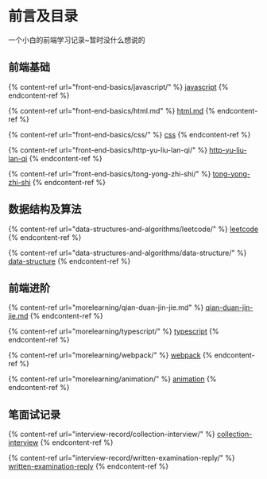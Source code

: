# 前言及目录

一个小白的前端学习记录\~暂时没什么想说的

## 前端基础

{% content-ref url="front-end-basics/javascript/" %}
[javascript](front-end-basics/javascript/)
{% endcontent-ref %}

{% content-ref url="front-end-basics/html.md" %}
[html.md](front-end-basics/html.md)
{% endcontent-ref %}

{% content-ref url="front-end-basics/css/" %}
[css](front-end-basics/css/)
{% endcontent-ref %}

{% content-ref url="front-end-basics/http-yu-liu-lan-qi/" %}
[http-yu-liu-lan-qi](front-end-basics/http-yu-liu-lan-qi/)
{% endcontent-ref %}

{% content-ref url="front-end-basics/tong-yong-zhi-shi/" %}
[tong-yong-zhi-shi](front-end-basics/tong-yong-zhi-shi/)
{% endcontent-ref %}

## 数据结构及算法

{% content-ref url="data-structures-and-algorithms/leetcode/" %}
[leetcode](data-structures-and-algorithms/leetcode/)
{% endcontent-ref %}

{% content-ref url="data-structures-and-algorithms/data-structure/" %}
[data-structure](data-structures-and-algorithms/data-structure/)
{% endcontent-ref %}

## 前端进阶​

{% content-ref url="morelearning/qian-duan-jin-jie.md" %}
[qian-duan-jin-jie.md](morelearning/qian-duan-jin-jie.md)
{% endcontent-ref %}

{% content-ref url="morelearning/typescript/" %}
[typescript](morelearning/typescript/)
{% endcontent-ref %}

{% content-ref url="morelearning/webpack/" %}
[webpack](morelearning/webpack/)
{% endcontent-ref %}

{% content-ref url="morelearning/animation/" %}
[animation](morelearning/animation/)
{% endcontent-ref %}

## 笔面试记录

{% content-ref url="interview-record/collection-interview/" %}
[collection-interview](interview-record/collection-interview/)
{% endcontent-ref %}

{% content-ref url="interview-record/written-examination-reply/" %}
[written-examination-reply](interview-record/written-examination-reply/)
{% endcontent-ref %}
